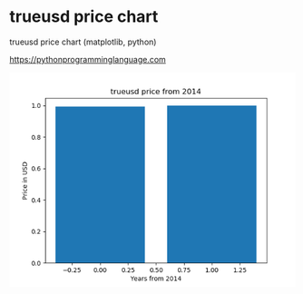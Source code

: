 # trueusd price chart 

trueusd price chart (matplotlib, python)

https://pythonprogramminglanguage.com

<img src='chart.png'>
